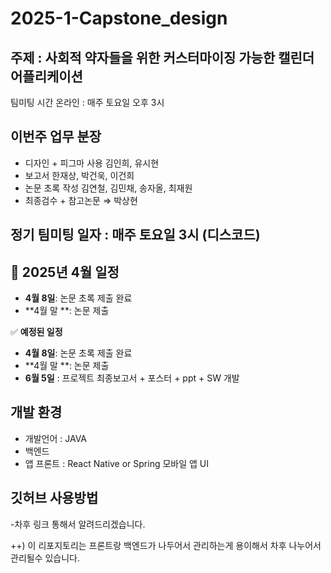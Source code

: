 # 2025-1-Capstone_design

## 주제 : 사회적 약자들을 위한 커스터마이징 가능한 캘린더 어플리케이션

팀미팅 시간 온라인 :  매주 토요일 오후 3시

## 이번주 업무 분장

- 디자인 + 피그마 사용
김인희, 유시현
- 보고서
한재상, 박건욱, 이건희
- 논문 초록 작성
김연철, 김민채, 송자올, 최재원
- 최종검수 + 참고논문 ⇒ 박상현

## 정기 팀미팅 일자 : 매주 토요일 3시 (디스코드)

## 📅 2025년 4월 일정
- **4월 8일**: 논문 초록 제출 완료
- **4월 말 **: 논문 제출

✅ **예정된 일정**
- **4월 8일**: 논문 초록 제출 완료
- **4월 말 **: 논문 제출
- **6월 5일** : 프로젝트 최종보고서 + 포스터 + ppt + SW 개발

## 개발 환경
- 개발언어 : JAVA
- 백엔드    
- 앱 프론트 : React Native or Spring   모바일 앱 UI

## 깃허브 사용방법
-차후 링크 통해서 알려드리겠습니다.

++) 이 리포지토리는 프론트랑 백엔드가 나두어서 관리하는게 용이해서 차후 나누어서 관리될수 있습니다.
  
